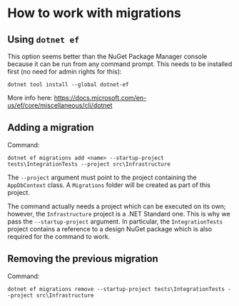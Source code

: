 ﻿# How to work with migrations

## Using `dotnet ef`

This option seems better than the NuGet Package Manager console because it can be run from
any command prompt. This needs to be installed first (no need for admin rights for this):

```
dotnet tool install --global dotnet-ef
```

More info here:
https://docs.microsoft.com/en-us/ef/core/miscellaneous/cli/dotnet

## Adding a migration

Command:

```
dotnet ef migrations add <name> --startup-project tests\IntegrationTests --project src\Infrastructure
```

The `--project` argument must point to the project containing the `AppDbContext` class. A `Migrations` 
folder will be created as part of this project.

The command actually needs a project which can be executed on its own; however, the `Infrastructure`
project is a .NET Standard one. This is why we pass the `--startup-project` argument. In particular,
the `IntegrationTests` project contains a reference to a design NuGet package which is also required
for the command to work.

## Removing the previous migration

Command:

```
dotnet ef migrations remove --startup-project tests\IntegrationTests --project src\Infrastructure
```
